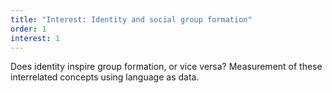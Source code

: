 ```yaml
---
title: "Interest: Identity and social group formation"
order: 1
interest: 1
---
```


Does identity inspire group formation, or vice versa? Measurement of these interrelated concepts using language as data.
